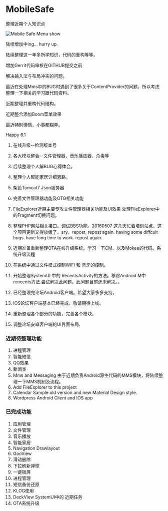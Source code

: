 # MobileSafe
整理近期个人知识点

![Mobile Safe Menu show](http://i.imgur.com/ZB1hLRN.png)

陆续增加中ing... hurry up.

陆续整理这一年多所学知识，代码的重构等等。

增加Gerrit代码审核在GITHUB提交之前

解决输入法与布局冲突的问题。

最近在处理Mms中的BUG时遇到了很多关于ContentProvider的问题，所以考虑整理一下相关的学习跟代码资料。

近期整理并重构代码结构。

近期整合添加Boom菜单效果

最近特别懒惰，小事都糊弄。

Happy 6.1

1. 在线升级--检测版本号

2. 各大模块整合--文件管理器、音乐播放器、杀毒等

3. 后续整理个人解BUG心得体会。

4. 整理个人智能家居详细思路。

5. 架设Tomcat7 Json服务器

6. 完善文件管理器功能及OTG相关功能

7. FileExplorer近期主要专攻文件管理器相关功能及UI效果 处理FileExplorer中的Fragment切换问题。
8. 整理PHP网站相关接口。调试BBS功能。20160507 这几天忙着培训站点，这个项目更新又得放缓了，sry。repost, repost again. having some diffcult bugs. have long time to work. repost again.
9. 近期准备重新整理OTA在线升级系统。学习一下CM、以及Mokee的代码。系统升级流程
10. 在系统中通过文件模式控制WIFI 和 蓝牙的控制。
11. 开始整理SystemUI 中的 RecentsActivity的方法。移除Android M中  rencents方法.尝试解决此问题。此问题目前还未解决。。
12. 已经整理完论坛Android客户端。希望大家多多支持。
13. IOS论坛客户端基本已经完成，敬请期待上线。
14. 重新整理各个部分的功能，完善各个模块。
15. 调整论坛安卓客户端的UI界面布局.

### 近期待整理功能

1. 进程管理	
2. 智能短信
3. QQ效果
4. 新闻类
5. Mms and Messaging 由于近期负责Android源生代码的MMS模块，将陆续整理一下MMS机制及流程。
6. Add FileExplorer to this project
7. Calendar Sample old version and new Material Design style.
8. Wordpress Android Client and IOS app

### 已完成功能

1. 应用管理
2. 文件管理
3. 音乐播放
4. 智能家居
5. Navigation Drawlayout
6. GooView
7. 滑动删除
8. 下拉刷新弹球
9. 一键锁屏
10. 进程管理
11. 短信备份还原
12. KLOG使用
13. DeckView SystemUI中的 近期任务
14. OTA系统升级
